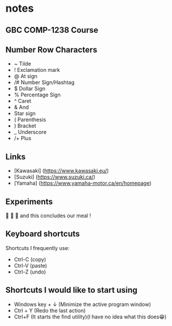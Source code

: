 # notes
## GBC COMP-1238 Course
## Number Row Characters
* ~ Tilde
* ! Exclamation mark
* @ At sign
* /# Number Sign/Hashtag
* $ Dollar Sign
* % Percentage Sign
* ^ Caret
*  & And 
* Star sign
* ( Parenthesis
* ) Bracket 
* _ Underscore
* /+ Plus

## Links
* [Kawasaki] (https://www.kawasaki.eu/)
* [Suzuki] (https://www.suzuki.ca/)
* [Yamaha] (https://www.yamaha-motor.ca/en/homepage)

## Experiments
🧋 
🍔
🍟
and this concludes our meal !

## Keyboard shortcuts
Shortcuts I frequently use: 
- Ctrl-C (copy)
- Ctrl-V (paste)
- Ctrl-Z (undo)
## Shortcuts I would like to start using
- Windows key + ↓	(Minimize the active program window)
- Ctrl + Y	(Redo the last action)
- Ctrl+F	(It starts the find utility)(I have no idea what this does😁)
